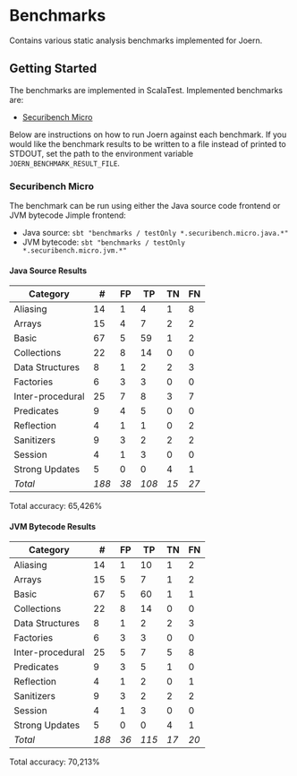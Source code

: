 # Benchmarks

Contains various static analysis benchmarks implemented for Joern.

## Getting Started

The benchmarks are implemented in ScalaTest. Implemented benchmarks are:

* [Securibench Micro](http://too4words.github.io/securibench-micro/)

Below are instructions on how to run Joern against each benchmark. If
you would like the benchmark results to be written to a file instead
of printed to STDOUT, set the path to the environment variable 
`JOERN_BENCHMARK_RESULT_FILE`.

### Securibench Micro

The benchmark can be run using either the Java source code frontend
or JVM bytecode Jimple frontend:

* Java source: `sbt "benchmarks / testOnly *.securibench.micro.java.*"`
* JVM bytecode: `sbt "benchmarks / testOnly *.securibench.micro.jvm.*"`

#### Java Source Results
| Category          | #    | FP   | TP   | TN   | FN   |
| ----------------- | ---- | ---- | ---- | ---- | ---- |
| Aliasing          | 14 | 1 | 4 | 1 | 8 |
| Arrays            | 15 | 4 | 7 | 2 | 2 |
| Basic             | 67 | 5 | 59 | 1 | 2 |
| Collections       | 22 | 8 | 14 | 0 | 0 |
| Data Structures   | 8 | 1 | 2 | 2 | 3 |
| Factories         | 6 | 3 | 3 | 0 | 0 |
| Inter-procedural  | 25 | 7 | 8 | 3 | 7 |
| Predicates        | 9 | 4 | 5 | 0 | 0 |
| Reflection        | 4 | 1 | 1 | 0 | 2 |
| Sanitizers        | 9 | 3 | 2 | 2 | 2 |
| Session           | 4 | 1 | 3 | 0 | 0 |
| Strong Updates    | 5 | 0 | 0 | 4 | 1 |
| *Total*           | *188* | *38* | *108* | *15* | *27* |

Total accuracy: 65,426%
#### JVM Bytecode Results
| Category          | #    | FP   | TP   | TN   | FN   |
| ----------------- | ---- | ---- | ---- | ---- | ---- |
| Aliasing          | 14 | 1 | 10 | 1 | 2 |
| Arrays            | 15 | 5 | 7 | 1 | 2 |
| Basic             | 67 | 5 | 60 | 1 | 1 |
| Collections       | 22 | 8 | 14 | 0 | 0 |
| Data Structures   | 8 | 1 | 2 | 2 | 3 |
| Factories         | 6 | 3 | 3 | 0 | 0 |
| Inter-procedural  | 25 | 5 | 7 | 5 | 8 |
| Predicates        | 9 | 3 | 5 | 1 | 0 |
| Reflection        | 4 | 1 | 2 | 0 | 1 |
| Sanitizers        | 9 | 3 | 2 | 2 | 2 |
| Session           | 4 | 1 | 3 | 0 | 0 |
| Strong Updates    | 5 | 0 | 0 | 4 | 1 |
| *Total*           | *188* | *36* | *115* | *17* | *20* |

Total accuracy: 70,213%
